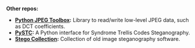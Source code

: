 **Other repos:**
- **[Python JPEG Toolbox](https://github.com/daniellerch/python-jpeg-toolbox):** Library to read/write low-level JPEG data, such as DCT coefficients.
- **[PySTC](https://github.com/daniellerch/pySTC):** A Python interface for Syndrome Trellis Codes Steganography.
- **[Stego Collection](https://github.com/daniellerch/stego-collection):** Collection of old image steganography software.
